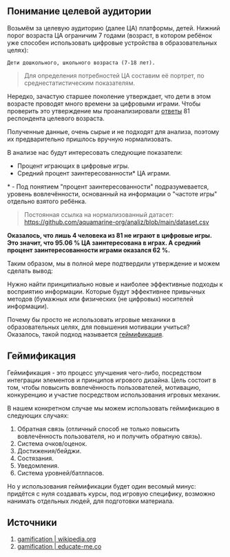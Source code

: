 ## Понимание целевой аудитории

Возьмём за целевую аудиторию (далее ЦА) платформы, детей. Нижний порог возраста ЦА ограничим 7 годами (возраст, в котором ребёнок уже способен использовать цифровые устройства в образовательных целях):

```
Дети дошкольного, школьного возраста (7-18 лет).
```

> Для определения потребностей ЦА составим её портрет, по среднестатистическим показателям.

Нередко, зачастую старшее поколение утверждает, что дети в этом возрасте проводят много времени за цифровыми играми. Чтобы проверить это утверждение мы проанализировали [ответы](https://docs.google.com/spreadsheets/d/1MJJcT-ZZr374xei-wbfCTaiw2hgvjiew) 81 респондента целевого возраста.

Полученные данные, очень сырые и не подходят для анализа, поэтому их предварительно пришлось вручную нормализовать.

В анализе нас будут интересовать следующие показатели:

- Процент играющих в цифровые игры.
- Средний процент заинтересованности\* ЦА играми.

\* - Под понятием "процент заинтересованности" подразумевается, уровень вовлечённости, основанный на информации о "частоте игры" отдельно взятого ребёнка.

> Постоянная ссылка на нормализованный датасет: https://github.com/aquamarine-org/analiz/blob/main/dataset.csv

**Оказалось, что лишь 4 человека из 81 не играют в цифровые игры. Это значит, что 95.06 % ЦА заинтересована в играх. А средний процент заинтересованности играми оказался 62 %.**

Таким образом, мы в полной мере подтвердили утверждение и можем сделать вывод:

Нужно найти принципиально новые и наиболее эффективные подходы к восприятию информации. Которые будут эффективнее привычных методов (бумажных или физических (не цифровых) носителей информации).

Почему бы просто не использовать игровые механики в образовательных целях, для повышения мотивации учиться? Оказалось, такой подход называется [геймификация](https://en.wikipedia.org/wiki/Gamification).

## Геймификация

Геймификация - это процесс улучшения чего-либо, посредством интеграции элементов и принципов игрового дизайна. Цель состоит в том, чтобы повысить вовлечённость пользователей, мотивацию, конкуренцию и участие посредством использования игровых механик.

В нашем конкретном случае мы можем использовать геймификацию в следующих случаях:

1. Обратная связь (отличный способ не только повысить вовлечённость пользователя, но и получить обратную связь).
2. Система очков/оценок.
3. Достижения/бейджи.
4. Состязания.
5. Уведомления.
6. Система уровней/батлпасов.

Но у использования геймификации будет один весомый минус: придётся с нуля создавать курсы, под игровую специфику, возможно нанимать отдельных людей, для подготовки материала.

## Источники

1. [gamification | wikipedia.org](https://en.wikipedia.org/wiki/Gamification)
2. [gamification | educate-me.co](https://educate-me.co/blog/lms-gamification-examples)
